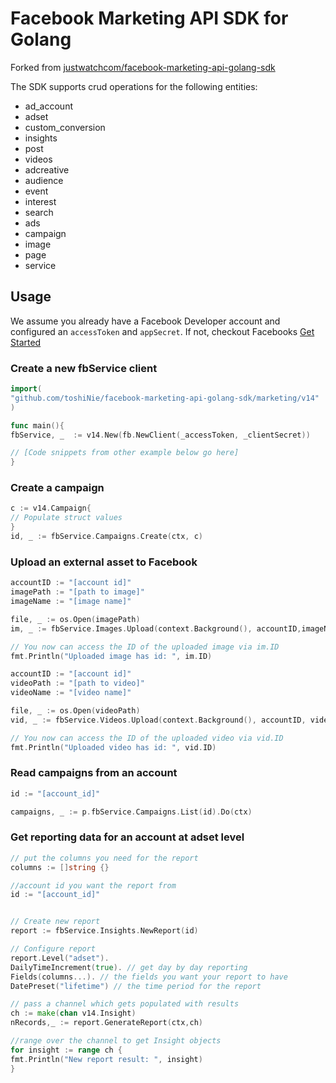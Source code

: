 # Facebook Marketing API SDK for Golang
Forked from [justwatchcom/facebook-marketing-api-golang-sdk](https://github.com/justwatchcom/facebook-marketing-api-golang-sdk)

The SDK supports crud operations for the following entities:
- ad_account
- adset
- custom_conversion
- insights
- post
- videos
- adcreative
- audience
- event
- interest
- search
- ads
- campaign
- image
- page
- service

## Usage

We assume you already have a Facebook Developer account and configured an `accessToken` and `appSecret`. If not, checkout Facebooks [Get Started](https://developers.facebook.com/docs/marketing-apis/get-started)

### Create a new fbService client

```go
import(
"github.com/toshiNie/facebook-marketing-api-golang-sdk/marketing/v14"
)

func main(){
fbService, _  := v14.New(fb.NewClient(_accessToken, _clientSecret))

// [Code snippets from other example below go here]
}
```

### Create a campaign

```go
c := v14.Campaign{
// Populate struct values
}
id, _ := fbService.Campaigns.Create(ctx, c)
```

### Upload an external asset to Facebook

```go
accountID := "[account id]"
imagePath := "[path to image]"
imageName := "[image name]"

file, _ := os.Open(imagePath)
im, _ := fbService.Images.Upload(context.Background(), accountID,imageName, file)

// You now can access the ID of the uploaded image via im.ID
fmt.Println("Uploaded image has id: ", im.ID)
```

```go
accountID := "[account id]"
videoPath := "[path to video]"
videoName := "[video name]"

file, _ := os.Open(videoPath)
vid, _ := fbService.Videos.Upload(context.Background(), accountID, videoName, file)

// You now can access the ID of the uploaded video via vid.ID
fmt.Println("Uploaded video has id: ", vid.ID)
```

### Read campaigns from an account

```go
id := "[account_id]"

campaigns, _ := p.fbService.Campaigns.List(id).Do(ctx)
```

### Get reporting data for an account at adset level

```go
// put the columns you need for the report
columns := []string {}

//account id you want the report from
id := "[account_id]"


// Create new report
report := fbService.Insights.NewReport(id)

// Configure report
report.Level("adset").
DailyTimeIncrement(true). // get day by day reporting
Fields(columns...). // the fields you want your report to have
DatePreset("lifetime") // the time period for the report

// pass a channel which gets populated with results
ch := make(chan v14.Insight)
nRecords,_ := report.GenerateReport(ctx,ch)

//range over the channel to get Insight objects
for insight := range ch {
fmt.Println("New report result: ", insight)
}
```
